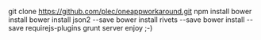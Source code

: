 git clone https://github.com/plec/oneappworkaround.git
npm install
bower install
bower install json2 --save
bower install rivets --save
bower install --save requirejs-plugins
grunt server
enjoy ;-)